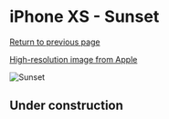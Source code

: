 # iPhone XS - Sunset

[Return to previous page](/iphone_x)

[High-resolution image from Apple](https://store.storeimages.cdn-apple.com/8756/as-images.apple.com/is/MVFC2?wid=4500&hei=4500&fmt=png)

<div style="width: 500px"><img src="/almost_uncompressed/MVFC2.webp" alt="Sunset"></div>

## Under construction
